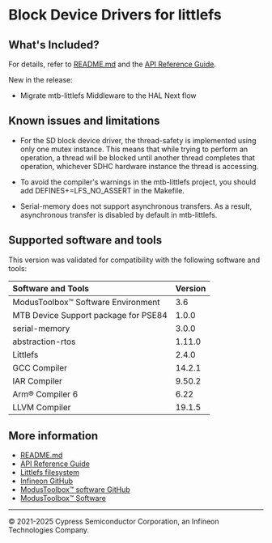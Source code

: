 # Block Device Drivers for littlefs

## What's Included?

For details, refer to [README.md](./README.md) and the
[API Reference Guide](https://infineon.github.io/mtb-littlefs/api_reference_manual/html/index.html).

New in the release:

* Migrate mtb-littlefs Middleware to the HAL Next flow

## Known issues and limitations

* For the SD block device driver, the thread-safety is implemented using only one
mutex instance. This means that while trying to perform an operation, a thread
will be blocked until another thread completes that operation,
whichever SDHC hardware instance the thread is accessing.

* To avoid the compiler's warnings in the mtb-littlefs project, you should add DEFINES+=LFS_NO_ASSERT in the Makefile.

* Serial-memory does not support asynchronous transfers. As a result, asynchronous transfer is disabled by default in mtb-littlefs.

## Supported software and tools

This version was validated for compatibility with the following software and tools:

| Software and Tools                        | Version  |
| :---------------------------------------- | :------- |
| ModusToolbox™ Software Environment        | 3.6      |
| MTB Device Support package for PSE84      | 1.0.0    |
| serial-memory                             | 3.0.0    |
| abstraction-rtos                          | 1.11.0   |
| Littlefs                                  | 2.4.0    |
| GCC Compiler                              | 14.2.1   |
| IAR Compiler                              | 9.50.2   |
| Arm® Compiler 6                           | 6.22     |
| LLVM Compiler                             | 19.1.5   |

## More information

* [README.md](./README.md)
* [API Reference Guide](https://infineon.github.io/mtb-littlefs/api_reference_manual/html/index.html)
* [Littlefs filesystem](https://github.com/littlefs-project/littlefs)
* [Infineon GitHub](https://github.com/Infineon)
* [ModusToolbox™ software GitHub](https://github.com/Infineon/modustoolbox-software)
* [ModusToolbox™ Software](https://www.infineon.com/cms/en/design-support/tools/sdk/modustoolbox-software/)
---
© 2021-2025 Cypress Semiconductor Corporation, an Infineon Technologies Company.
